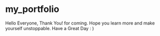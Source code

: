 # my_portfolio
Hello Everyone, Thank You! for coming. Hope you learn more and make yourself unstoppable. Have a Great Day : )
